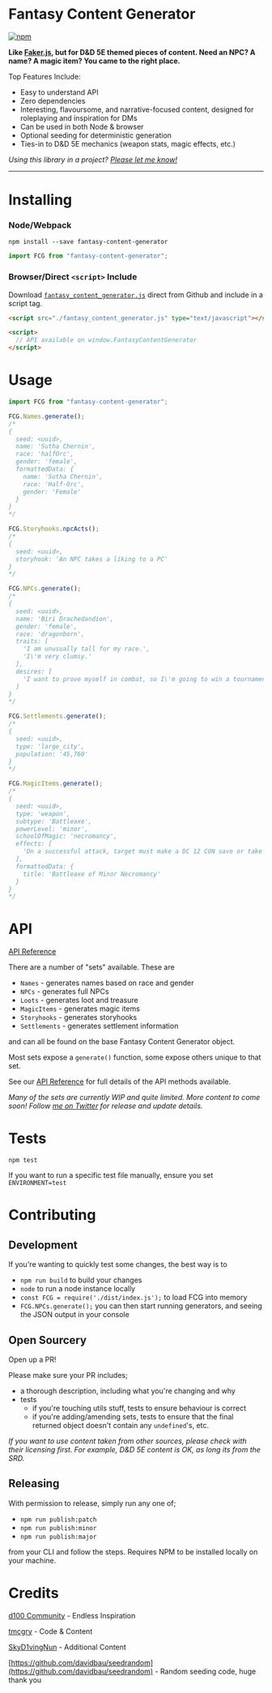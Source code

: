 # Fantasy Content Generator

[![npm](https://img.shields.io/npm/v/fantasy-content-generator.svg?style=flat-square)](https://www.npmjs.com/package/fantasy-content-generator)

**Like [Faker.js](https://github.com/marak/Faker.js/), but for D&D 5E themed pieces of content. Need an NPC? A name? A magic item? You came to the right place.**

Top Features Include:

- Easy to understand API
- Zero dependencies
- Interesting, flavoursome, and narrative-focused content, designed for roleplaying and inspiration for DMs
- Can be used in both Node & browser
- Optional seeding for deterministic generation
- Ties-in to D&D 5E mechanics (weapon stats, magic effects, etc.)

_Using this library in a project? [Please let me know!](https://twitter.com/tmcgry)_

---

# Installing

### Node/Webpack

`npm install --save fantasy-content-generator`

```js
import FCG from "fantasy-content-generator";
```

### Browser/Direct `<script>` Include

Download [`fantasy_content_generator.js`](https://raw.githubusercontent.com/thomascgray/fantasy-content-generator/master/fantasy_content_generator.js) direct from Github and include in a script tag.

```html
<script src="./fantasy_content_generator.js" type="text/javascript"></script>

<script>
  // API available on window.FantasyContentGenerator
</script>
```

# Usage

```js
import FCG from "fantasy-content-generator";

FCG.Names.generate();
/*
{
  seed: <uuid>,
  name: 'Sutha Chernin',
  race: 'halfOrc',
  gender: 'female',
  formattedData: {
    name: 'Sutha Chernin',
    race: 'Half-Orc',
    gender: 'Female'
  }
}
*/

FCG.Storyhooks.npcActs();
/*
{
  seed: <uuid>,
  storyhook: 'An NPC takes a liking to a PC'
}
*/

FCG.NPCs.generate();
/*
{
  seed: <uuid>,
  name: 'Biri Drachedandion',
  gender: 'female',
  race: 'dragonborn',
  traits: [
    'I am unusually tall for my race.',
    'I\'m very clumsy.'
  ],
  desires: [
    'I want to prove myself in combat, so I\'m going to win a tournament.'
  ]
}
*/

FCG.Settlements.generate();
/*
{
  seed: <uuid>,
  type: 'large_city',
  population: '45,760'
}
*/

FCG.MagicItems.generate();
/*
{
  seed: <uuid>,
  type: 'weapon',
  subtype: 'Battleaxe',
  powerLevel: 'minor',
  schoolOfMagic: 'necromancy',
  effects: [
    'On a successful attack, target must make a DC 12 CON save or take an extra 1d2 of Necrotic damage. This effect occurs once per day.'
  ],
  formattedData: {
    title: 'Battleaxe of Minor Necromancy'
  }
}
*/
```

# API

[API Reference](https://github.com/thomascgray/fantasy-content-generator/blob/master/docs/API.md)

There are a number of "sets" available. These are

- `Names` - generates names based on race and gender
- `NPCs` - generates full NPCs
- `Loots` - generates loot and treasure
- `MagicItems` - generates magic items
- `Storyhooks` - generates storyhooks
- `Settlements` - generates settlement information

and can all be found on the base Fantasy Content Generator object.

Most sets expose a `generate()` function, some expose others unique to that set.

See our [API Reference](https://github.com/thomascgray/fantasy-content-generator/blob/master/docs/API.md) for full details of the API methods available.

_Many of the sets are currently WIP and quite limited. More content to come soon! Follow [me on Twitter](https://twitter.com/tmcgry) for release and update details._

# Tests

```
npm test
```

If you want to run a specific test file manually, ensure you set `ENVIRONMENT=test`

# Contributing

## Development

If you're wanting to quickly test some changes, the best way is to

- `npm run build` to build your changes
- `node` to run a node instance locally
- `const FCG = require('./dist/index.js');` to load FCG into memory
- `FCG.NPCs.generate();` you can then start running generators, and seeing the JSON output in your console

## Open Sourcery

Open up a PR!

Please make sure your PR includes;

- a thorough description, including what you're changing and why
- tests
  - if you're touching utils stuff, tests to ensure behaviour is correct
  - if you're adding/amending sets, tests to ensure that the final returned object doesn't contain any `undefined`'s, etc.

_If you want to use content taken from other sources, please check with their licensing first. For example, D&D 5E content is OK, as long its from the SRD._

## Releasing

With permission to release, simply run any one of;

- `npm run publish:patch`
- `npm run publish:minor`
- `npm run publish:major`

from your CLI and follow the steps. Requires NPM to be installed locally on your machine.

# Credits

[d100 Community](https://www.reddit.com/r/d100/) - Endless Inspiration

[tmcgry](https://twitter.com/tmcgry) - Code & Content

[SkyD1vingNun](https://twitter.com/SkyD1vingNun) - Additional Content

[https://github.com/davidbau/seedrandom](https://github.com/davidbau/seedrandom) - Random seeding code, huge thank you
